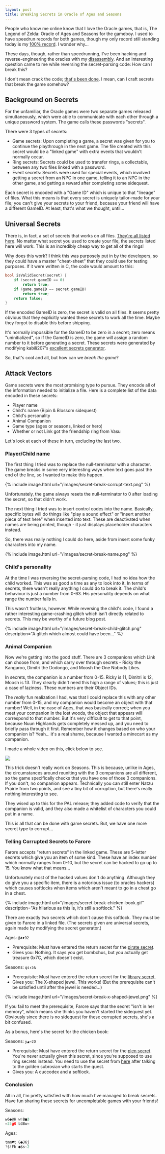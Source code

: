 ```yaml
---
layout: post
title: Breaking Secrets in Oracle of Ages and Seasons
---
```


People who know me online know that I love the Oracle games, that is, The Legend of Zelda:
Oracle of Ages and Seasons for the gameboy. I used to have speedrun records for both
games, though my only record still standing today is my [100%
record](https://www.speedrun.com/oracle#100). I wonder why...

These days, though, rather than speedrunning, I've been hacking and reverse-engineering
the oracles with my [disassembly](https://github.com/stewmath/oracles-disasm). And an
interesting question came to me while reversing the secret-parsing code: How can I break
this?

I don't mean crack the code; [that's been done](https://github.com/kabili207/zora-sharp).
I mean, can I craft secrets that break the game somehow?

## Background on Secrets

For the unfamiliar, the Oracle games were two separate games released simultaneously,
which were able to communicate with each other through a unique password system. The game
calls these passwords "secrets".

There were 3 types of secrets:
* Game secrets: Upon completing a game, a secret was given for you to continue the
  playthrough in the next game. The file created with this secret would be a "linked game"
  with extra events that wouldn't normally occur.
* Ring secrets: Secrets could be used to transfer rings, a collectable, between any two
  files linked with a password.
* Event secrets: Secrets were used for special events, which involved getting a secret
  from an NPC in one game, telling it to an NPC in the other game, and getting a reward
  after completing some sidequest.

Each secret is encoded with a "Game ID" which is unique to that "lineage" of files. What
this means is that every secret is uniquely tailor-made for your file; you can't give your
secrets to your friend, because your friend will have a different GameID. At least, that's
what we thought, until...

## Universal Secrets

There is, in fact, a set of secrets that works on all files. [They're all listed here](http://wiki.zeldahacking.net/oracle/Universal_secrets). No matter what secret you used to create your file, the secrets listed here will work. This is an incredibly cheap way to get all of the rings!

Why does this work? I think this was purposely put in by the developers, so they could
have a master "cheat-sheet" that they could use for testing purposes. If it were written
in C, the code would amount to this:

```C
bool isValidSecret(secret) {
    if (secret.gameID == 0)
        return true;
    if (game.gameID == secret.gameID)
        return true;
    return false;
}
```

If the encoded GameID is zero, the secret is valid on all files. It seems pretty obvious
that they explicitly wanted these secrets to work all the time.  Maybe they forgot to
disable this before shipping.

It's normally impossible for the GameID to be zero in a secret; zero means
"uninitialized", so if the GameID is zero, the game will assign a random number to it
before generating a secret. These secrets were generated by modifying kabili207's
[excellent secrets generator](https://github.com/kabili207/zora-sharp).

So, that's cool and all, but how can we _break the game_?

## Attack Vectors

Game secrets were the most promising type to pursue. They encode all of the information
needed to initialize a file. Here is a complete list of the data encoded in these secrets:

* Player name
* Child's name (Bipin & Blossom sidequest)
* Child's personality
* Animal Companion
* Game type (ages or seasons, linked or hero)
* Whether or not Link got the friendship ring from Vasu

Let's look at each of these in turn, excluding the last two.

### Player/Child name

The first thing I tried was to replace the null-terminator with a character. The game
breaks in some very interesting ways when text goes past the end of the line, so I wanted
to make this happen.

{% include image.html url="/images/secret-break-corrupt-text.png" %}

Unfortunately, the game always resets the null-terminator to 0 after
loading the secret, so that didn't work.

The next thing I tried was to insert control codes into the name. Basically, specific
bytes will do things like "play a sound effect" or "insert another piece of text here"
when inserted into text.  These are deactivated when names are being printed, though - it
just displays placeholder characters instead.

So, there was really nothing I could do here, aside from insert some funky characters into
my name.

{% include image.html url="/images/secret-break-name.png" %}

### Child's personality

At the time I was reversing the secret-parsing code, I had no idea how the child worked.
This was as good a time as any to look into it. In terms of secrets, there wasn't really
anything I could do to break it. The child's behaviour is just a number from 0-63. His
personality depends on what range the number falls in.

This wasn't fruitless, however. While reversing the child's code, I found a rather
interesting game-crashing glitch which isn't directly related to secrets. This may be
worthy of a future blog post.

{% include image.html url="/images/secret-break-child-glitch.png" description="A glitch which
almost could have been..." %}

### Animal Companion

Now we're getting into the good stuff. There are 3 companions which Link can choose from,
and which carry over through secrets - Ricky the Kangaroo, Dimitri the Dodongo, and Moosh
the One Nobody Likes.

In secrets, the companion is a number from 0-15. Ricky is 11, Dimitri is 12, Moosh is 13.
They clearly didn't need this high a range of values; this is just a case of laziness.
These numbers are their Object IDs.

The _really_ fun realization I had, was that I could replace this with any other number
from 0-15, and my companion would become an object with that number! Well, in the case of
Ages, that was basically correct; when you meet your companion in the lost woods, the
object that appears will correspond to that number. But it's very difficult to get to that
point, because Nuun Highlands gets completely messed up, and you need to briefly pass
through it first. Remember how it changes based on who your companion is? Yeah... it's
a real shame, because I wanted a minecart as my companion.

I made a whole video on this, click below to see.

[![](http://img.youtube.com/vi/5FK1Hidvr6U/1.jpg)](https://www.youtube.com/watch?v=5FK1Hidvr6U)

This trick doesn't really work on Seasons. This is because, unlike in Ages, the
circumstances around reuniting with the 3 companions are all different, so the game
specifically checks that you have one of those 3 companions. If you don't, no companion
appears. Technically you can still enter Natzu Prairie from two points, and see a tiny bit
of corruption, but there's really nothing interesting to see.

They wised up to this for the PAL release; they added code to verify that the companion is
valid, and they also made a whitelist of characters you could put in a name.

This is all that can be done with game secrets. But, we have one more secret type to
corrupt...

### Telling Corrupted Secrets to Farore

Farore accepts "return secrets" in the linked game. These are 5-letter secrets which give
you an item of some kind. These have an index number which normally ranges from 0-10, but
the secret can be hacked to go up to 15. You know what that means...

Unfortunately most of the hacked values don't do anything. Although they do give you
a specific item, there is a notorious issue (to oracles hackers) which causes softlocks when
items which aren't meant to go in a chest go in a chest.

{% include image.html url="/images/secret-break-chicken-book.gif" description="As hilarious as this is, it's still a softlock." %}

There are exactly two secrets which don't cause this softlock. They must be given to
Farore in a linked file. (The secrets given are universal secrets, again made by modifying
the secret generator.)

Ages: `@♣♦92`
* Prerequisite: Must have entered the return secret for the [pirate secret](https://zelda.gamepedia.com/Linked_Game/Secrets#Pirate_Secret).
* Gives you: Nothing. It says you get bombchus, but you actually get treasure 0x7C, which
  doesn't exist.

Seasons: `qs↑5&`
* Prerequisite: Must have entered the return secret for the [library secret](https://zelda.gamepedia.com/Linked_Game/Secrets#Library_Secret).
* Gives you: The X-shaped jewel. This works! (But the prerequisite can't be satisfied
  until after the jewel is needed...)

{% include image.html url="/images/secret-break-x-shaped-jewel.png" %}

If you fail to meet the prerequisite, Farore says that the secret "isn't in her memory",
which means she thinks you haven't started the sidequest yet. Obviously since there is no
sidequest for these corrupted secrets, she's a bit confused.

As a bonus, here's the secret for the chicken book:

Seasons: `y▲←2D`
* Prerequisite: Must have entered the return secret for the [plen secret](https://zelda.gamepedia.com/Linked_Game/Secrets#Plen_Secret). You're never
  actually given this secret, since you're supposed to use ring secrets instead. You need to use the secret from [here](http://wiki.zeldahacking.net/oracle/Universal_secrets) after talking to the golden subrosian who starts the quest.
* Gives you: A cuccodex and a softlock.

### Conclusion

All in all, I'm pretty satisfied with how much I've managed to break secrets. Have fun
sharing these secrets for uncompletable games with your friends!

Seasons:
```C
w6●@H w!B■3
=25gG b38w=
```

Ages:
```C
tmm♥t G●J6j
?$!Fb ●$s~2
```
